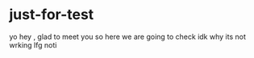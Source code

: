 # just-for-test
yo hey , glad to meet you so here we are going to check 
idk why its not wrking
lfg
noti

